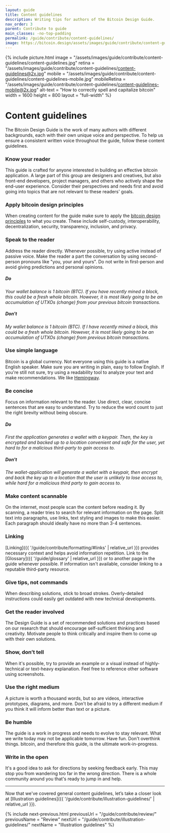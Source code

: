 ```yaml
---
layout: guide
title: Content guidelines
description: Writing tips for authors of the Bitcoin Design Guide.
nav_order: 3
parent: Contribute to guide
main_classes: -no-top-padding
permalink: /guide/contribute/content-guidelines/
image: https://bitcoin.design/assets/images/guide/contribute/content-guidelines/content-guidelines-preview.jpg
---
```


{% include picture.html
   image = "/assets/images/guide/contribute/content-guidelines/content-guidelines.jpg"
   retina = "/assets/images/guide/contribute/content-guidelines/content-guidelines@2x.jpg"
   mobile = "/assets/images/guide/contribute/content-guidelines/content-guidelines-mobile.jpg"
   mobileRetina = "/assets/images/guide/contribute/content-guidelines/content-guidelines-mobile@2x.jpg"
   alt-text = "How to correctly spell and capitalize bitcoin"
   width = 1600
   height = 800
   layout = "full-width"
%}


# Content guidelines

The Bitcoin Design Guide is the work of many authors with different backgrounds, each with their own unique voice and perspective. To help us ensure a consistent written voice throughout the guide, follow these content guidelines.

### Know your reader

This guide is crafted for anyone interested in building an effective bitcoin application. A large part of this group are designers and creatives, but also front-end developers, project managers, and others who actively shape the end-user experience. Consider their perspectives and needs first and avoid going into topics that are not relevant to these readers' goals.

### Apply bitcoin design principles

When creating content for the guide make sure to apply the [bitcoin design principles](/guide/designing-products/principles/) to what you create. These include self-custody, interoperability, decentralization, security, transparency, inclusion, and privacy.

### Speak to the reader

Address the reader directly. Whenever possible, try using active instead of passive voice. Make the reader a part the conversation by using second-person pronouns like "you, your and yours". Do not write in first-person and avoid giving predictions and personal opinions.

##### Do

*Your wallet balance is 1 bitcoin (BTC). If you have recently mined a block, this could be a fresh whole bitcoin. However, it is most likely going to be an accumulation of UTXOs (change) from your previous bitcoin transactions.*

##### Don't

*My wallet balance is 1 bitcoin (BTC). If I have recently mined a block, this could be a fresh whole bitcoin. However, it is most likely going to be an accumulation of UTXOs (change) from previous bitcoin transactions.*

### Use simple language

Bitcoin is a global currency. Not everyone using this guide is a native English speaker. Make sure you are writing in plain, easy to follow English. If you're still not sure, try using a readability tool to analyze your text and make recommendations. We like [Hemingway](http://www.hemingwayapp.com).

### Be concise

Focus on information relevant to the reader. Use direct, clear, concise sentences that are easy to understand. Try to reduce the word count to just the right brevity without being obscure.

##### Do

*First the application generates a wallet with a keypair. Then, the key is encrypted and backed up to a location convenient and safe for the user, yet hard to for a malicious third-party to gain access to.*

##### Don't

*The wallet-application will generate a wallet with a keypair, then encrypt and back the key up to a location that the user is unlikely to lose access to, while hard for a malicious third party to gain access to.*

### Make content scannable

On the internet, most people scan the content before reading it. By scanning, a reader tries to search for relevant information on the page.
Split text into paragraphs, use links, text styling and images to make this easier. Each paragraph should ideally have no more than 3-4 sentences.

### Linking

[Linking]({{ '/guide/contribute/formatting/#links' | relative_url }}) provides necessary context and helps avoid information repetition. Link to the [Glossary]({{ '/guide/glossary' | relative_url }}) or to another page in the guide whenever possible. If information isn't available, consider linking to a reputable third-party resource.

### Give tips, not commands

When describing solutions, stick to broad strokes. Overly-detailed instructions could easily get outdated with new technical developments.

### Get the reader involved

The Design Guide is a set of recommended solutions and practices based on our research that should encourage self-sufficient thinking and creativity. Motivate people to think critically and inspire them to come up with their own solutions.

### Show, don’t tell

When it's possible, try to provide an example or a visual instead of highly-technical or text-heavy explanation. Feel free to reference other software using screenshots.

### Use the right medium

A picture is worth a thousand words, but so are videos, interactive prototypes, diagrams, and more. Don't be afraid to try a different medium if you think it will inform better than text or a picture.

### Be humble

The guide is a work in progress and needs to evolve to stay relevant. What we write today may not be applicable tomorrow. Have fun. Don't overthink things. bitcoin, and therefore this guide, is the ultimate work-in-progress.

### Write in the open

It's a good idea to ask for directions by seeking feedback early. This may stop you from wandering too far in the wrong direction. There is a whole community around you that's ready to jump in and help.

---

Now that we've covered general content guidelines, let’s take a closer look at [Illustration guidelines]({{ '/guide/contribute/illustration-guidelines/' | relative_url }}).

{% include next-previous.html
   previousUrl = "/guide/contribute/review/"
   previousName = "Review"
   nextUrl = "/guide/contribute/illustration-guidelines/"
   nextName = "Illustration guidelines"
%}
